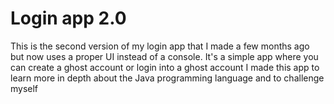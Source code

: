 # Login app 2.0

This is the second version of my login app that I made a few months ago but now uses a proper UI instead of a console.
It's a simple app where you can create a ghost account or login into a ghost account
I made this app to learn more in depth about the Java programming language and to challenge myself